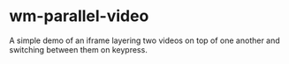 # wm-parallel-video
A simple demo of an iframe layering two videos on top of one another and switching between them on keypress.
